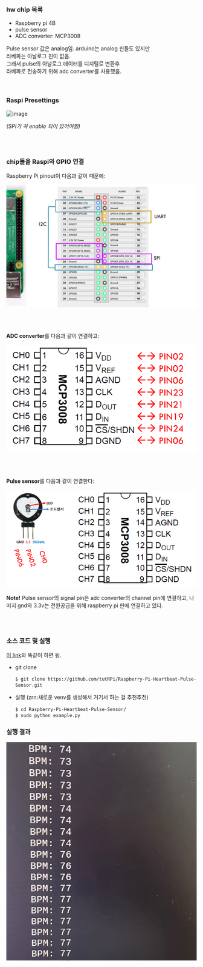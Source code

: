 ### hw chip 목록
- Raspberry pi 4B
- pulse sensor
- ADC converter: MCP3008

Pulse sensor 값은 analog임. arduino는 analog 핀들도 있지만<br>
라베파는 아날로그 핀이 없음.<br>
그래서 pulse의 아날로그 데이터를 디지털로 변환후<br>
라베파로 전송하기 위해 adc converter를 사용했음.<br>
<br>
<br>




### Raspi Presettings

![image](https://github.com/Zarina-dev/Sensors/assets/61898376/b41e10a6-df4b-448b-a0d7-1f1b36655c5b)


*(SPI가 꼭 enable 되어 있어야함)*

<br>
<br>



### chip들을 Raspi와 GPIO 연결

Raspberry Pi pinout이 다음과 같이 때문에:
<br>

![Alt text](image.png)

<br><br>

**ADC converter**를 다음과 같이 연결하고:
<br>

![Alt text](image-1.png)

<br><br>

**Pulse sensor**를 다음과 같이 연결한다:
<br>

![Alt text](image-2.png)

**Note!** Pulse sensor의 signal pin은 adc converter의 channel pin에 연결하고, 나머지 gnd와 3.3v는 전원공급을 위해 raspberry pi 핀에 연결하고 있다.

<br><br>

### 소스 코드 및 실행
<a href="https://tutorials-raspberrypi.com/raspberry-pi-heartbeat-pulse-measuring/">이 link</a>와 똑같이 하면 됨.
<br>

* git clone
  ```
  $ git clone https://github.com/tutRPi/Raspberry-Pi-Heartbeat-Pulse-Sensor.git
  ```
* 실행 (zrn:새로운 venv를 생성해서 거기서 하는 걸 추천추천)
  ```
  $ cd Raspberry-Pi-Heartbeat-Pulse-Sensor/
  $ sudo python example.py
  ```

### 실행 결과

![Alt text](image-3.png)
